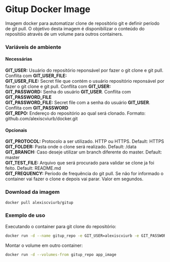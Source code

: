 # Gitup Docker Image

Imagem docker para automatizar clone de repositório git e definir período de git pull.
O objetivo desta imagem é disponibilizar o conteúdo do repositóio através de um volume para outros containers.

### Variáveis de ambiente

#### Necessárias

**GIT_USER:** Usuário do repositório reponsável por fazer o git clone e git pull. Conflita com **GIT_USER_FILE:**   
**GIT_USER_FILE:** Secret file que contém o usuário repositório reponsável por fazer o git clone e git pull. Conflita com **GIT_USER:**  
**GIT_PASSWORD:** Senha do usuário **GIT_USER**. Conflita com **GIT_PASSWORD_FILE**  
**GIT_PASSWORD_FILE:** Secret file com a senha do usuário **GIT_USER**. Conflita com **GIT_PASSWORD**  
**GIT_REPO:** Endereço do repositório ao qual será clonado. Formato: github.com/alexiscviurb/docker.git  

#### Opcionais

**GIT_PROTOCOL:** Protocolo a ser utilizado. HTTP ou HTTPS. Default: HTTPS  
**GIT_FOLDER:** Pasta onde o clone será realizado. Default: /data  
**GIT_BRANCH:** Caso deseje utilizar um branch diferente do master. Default: master  
**GIT_TEST_FILE:** Arquivo que será procurado para validar se clone ja foi feito. Default: README.md  
**GIT_FREQUENCY:** Período de frequência do git pull. Se não for informado o container vai fazer o clone e depois vai parar. Valor em segundos.  

### Download da imagem

```bash
docker pull alexiscviurb/gitup
```

### Exemplo de uso

Executando o container para git clone do repositório:

```bash
docker run -d --name gitup_repo -e GIT_USER=alexiscviurb -e GIT_PASSWORD=senha -e GIT_REPO=github.com/alexiscviurb/docker.git -e GIT_FOLDER=/conteudo/repo -e GIT_FREQUENCY=60 --volume=/conteudo/repo alexiscviurb/gitup
```

Montar o volume em outro container:

```bash
docker run -d --volumes-from gitup_repo app_image
```

